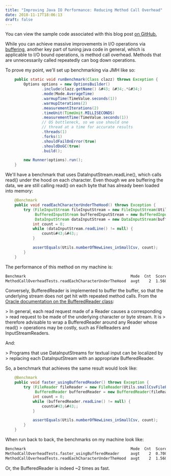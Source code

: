 ```yaml
---
title: "Improving Java IO Performance: Reducing Method Call Overhead"
date: 2018-11-17T18:06:13
draft: false
---
```


You can view the sample code associated with this blog post [on GitHub.](https://github.com/nfisher23/io-tuning)

While you can achieve massive improvements in I/O operations via [buffering](https://nickolasfisher.com/blog/Improving-Java-IO-Performance-Buffering-Techniques), another key part of tuning java code in general, which is applicable to I/O bound operations, is method call overhead. Methods that are unnecessarily called repeatedly can bog down operations.

To prove my point, we&#39;ll set up benchmarking via JMH like so:

```java
    public static void runBenchmark(Class clazz) throws Exception {
        Options options = new OptionsBuilder()
                .include(clazz.getName() &#43; &#34;.*&#34;)
                .mode(Mode.AverageTime)
                .warmupTime(TimeValue.seconds(1))
                .warmupIterations(2)
                .measurementIterations(2)
                .timeUnit(TimeUnit.MILLISECONDS)
                .measurementTime(TimeValue.seconds(1))
                // OS bottleneck, so we use should one
                // thread at a time for accurate results
                .threads(1)
                .forks(1)
                .shouldFailOnError(true)
                .shouldDoGC(true)
                .build();

        new Runner(options).run();
    }

```

We&#39;ll have a benchmark that uses DataInputStream.readLine(), which calls read() under the hood on each character. Even though we are buffering the data, we are still calling read() on each byte that has already been loaded into memory:

```java
    @Benchmark
    public void readEachCharacterUnderTheHood() throws Exception {
        try (FileInputStream fileInputStream = new FileInputStream(Utils.smallCsvFilePath);
             BufferedInputStream bufferedInputStream = new BufferedInputStream(fileInputStream);
             DataInputStream dataInputStream = new DataInputStream(bufferedInputStream)) {
            int count = 0;
            while (dataInputStream.readLine() != null) {
                count&#43;&#43;;
            }

            assertEquals(Utils.numberOfNewLines_inSmallCsv, count);
        }
    }

```

The performance of this method on my machine is:

```bash
Benchmark                                              Mode  Cnt  Score   Error  Units
MethodCallOverheadTests.readEachCharacterUnderTheHood  avgt    2  1.560          ms/op

```

Conversely, BufferedReader is implemented to buffer the buffer, so that the underlying stream does not get hit with repeated method calls. From the [Oracle documentation on the BufferedReader class](https://docs.oracle.com/javase/8/docs/api/java/io/BufferedReader.html):

&gt; In general, each read request made of a Reader causes a corresponding
&gt; read request to be made of the underlying character or byte stream. It is
&gt; therefore advisable to wrap a BufferedReader around any Reader whose read()
&gt; operations may be costly, such as FileReaders and InputStreamReaders.

And:

&gt; Programs that use DataInputStreams for textual input can be localized by
&gt; replacing each DataInputStream with an appropriate BufferedReader.

So, a benchmark that achieves the same result would look like:

```java
    @Benchmark
    public void faster_usingBufferedReader() throws Exception {
        try (FileReader fileReader = new FileReader(Utils.smallCsvFilePath);
             BufferedReader bufferedReader = new BufferedReader(fileReader)) {
            int count = 0;
            while (bufferedReader.readLine() != null) {
                count&#43;&#43;;
            }

            assertEquals(Utils.numberOfNewLines_inSmallCsv, count);
        }
    }

```

When run back to back, the benchmarks on my machine look like:

```bash
Benchmark                                              Mode  Cnt  Score   Error  Units
MethodCallOverheadTests.faster_usingBufferedReader     avgt    2  0.700          ms/op
MethodCallOverheadTests.readEachCharacterUnderTheHood  avgt    2  1.560          ms/op

```

Or, the BufferedReader is indeed ~2 times as fast.
